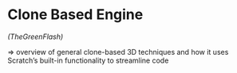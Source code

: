 # Clone Based Engine
*(TheGreenFlash)*

\=\> overview of general clone-based 3D techniques and how it uses Scratch’s built-in functionality to streamline code